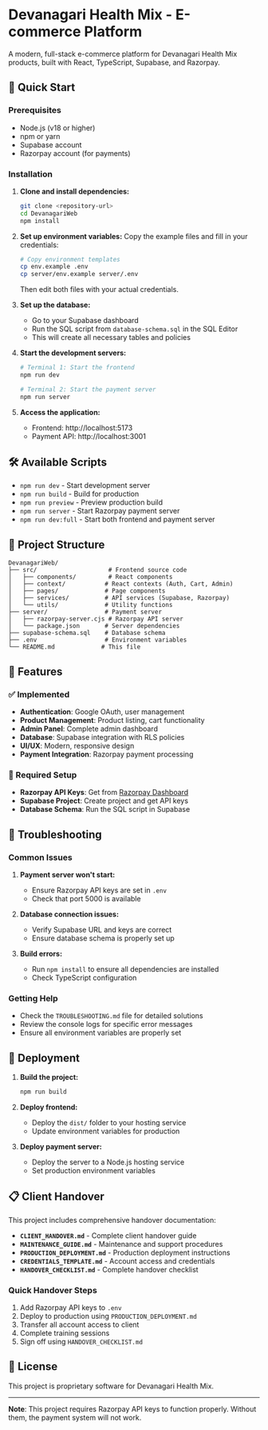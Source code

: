 # Devanagari Health Mix - E-commerce Platform

A modern, full-stack e-commerce platform for Devanagari Health Mix products, built with React, TypeScript, Supabase, and Razorpay.

## 🚀 Quick Start

### Prerequisites

- Node.js (v18 or higher)
- npm or yarn
- Supabase account
- Razorpay account (for payments)

### Installation

1. **Clone and install dependencies:**

   ```bash
   git clone <repository-url>
   cd DevanagariWeb
   npm install
   ```

2. **Set up environment variables:**
   Copy the example files and fill in your credentials:

   ```bash
   # Copy environment templates
   cp env.example .env
   cp server/env.example server/.env
   ```

   Then edit both files with your actual credentials.

3. **Set up the database:**

   - Go to your Supabase dashboard
   - Run the SQL script from `database-schema.sql` in the SQL Editor
   - This will create all necessary tables and policies

4. **Start the development servers:**

   ```bash
   # Terminal 1: Start the frontend
   npm run dev

   # Terminal 2: Start the payment server
   npm run server
   ```

5. **Access the application:**
   - Frontend: http://localhost:5173
   - Payment API: http://localhost:3001

## 🛠️ Available Scripts

- `npm run dev` - Start development server
- `npm run build` - Build for production
- `npm run preview` - Preview production build
- `npm run server` - Start Razorpay payment server
- `npm run dev:full` - Start both frontend and payment server

## 📁 Project Structure

```
DevanagariWeb/
├── src/                    # Frontend source code
│   ├── components/         # React components
│   ├── context/           # React contexts (Auth, Cart, Admin)
│   ├── pages/             # Page components
│   ├── services/          # API services (Supabase, Razorpay)
│   └── utils/             # Utility functions
├── server/                # Payment server
│   ├── razorpay-server.cjs # Razorpay API server
│   └── package.json       # Server dependencies
├── supabase-schema.sql    # Database schema
├── .env                   # Environment variables
└── README.md             # This file
```

## 🔧 Features

### ✅ Implemented

- **Authentication**: Google OAuth, user management
- **Product Management**: Product listing, cart functionality
- **Admin Panel**: Complete admin dashboard
- **Database**: Supabase integration with RLS policies
- **UI/UX**: Modern, responsive design
- **Payment Integration**: Razorpay payment processing

### 🔑 Required Setup

- **Razorpay API Keys**: Get from [Razorpay Dashboard](https://dashboard.razorpay.com/app/keys)
- **Supabase Project**: Create project and get API keys
- **Database Schema**: Run the SQL script in Supabase

## 🚨 Troubleshooting

### Common Issues

1. **Payment server won't start:**

   - Ensure Razorpay API keys are set in `.env`
   - Check that port 5000 is available

2. **Database connection issues:**

   - Verify Supabase URL and keys are correct
   - Ensure database schema is properly set up

3. **Build errors:**
   - Run `npm install` to ensure all dependencies are installed
   - Check TypeScript configuration

### Getting Help

- Check the `TROUBLESHOOTING.md` file for detailed solutions
- Review the console logs for specific error messages
- Ensure all environment variables are properly set

## 🚀 Deployment

1. **Build the project:**

   ```bash
   npm run build
   ```

2. **Deploy frontend:**

   - Deploy the `dist/` folder to your hosting service
   - Update environment variables for production

3. **Deploy payment server:**
   - Deploy the server to a Node.js hosting service
   - Set production environment variables

## 📋 Client Handover

This project includes comprehensive handover documentation:

- **`CLIENT_HANDOVER.md`** - Complete client handover guide
- **`MAINTENANCE_GUIDE.md`** - Maintenance and support procedures
- **`PRODUCTION_DEPLOYMENT.md`** - Production deployment instructions
- **`CREDENTIALS_TEMPLATE.md`** - Account access and credentials
- **`HANDOVER_CHECKLIST.md`** - Complete handover checklist

### Quick Handover Steps

1. Add Razorpay API keys to `.env`
2. Deploy to production using `PRODUCTION_DEPLOYMENT.md`
3. Transfer all account access to client
4. Complete training sessions
5. Sign off using `HANDOVER_CHECKLIST.md`

## 📝 License

This project is proprietary software for Devanagari Health Mix.

---

**Note**: This project requires Razorpay API keys to function properly. Without them, the payment system will not work.
